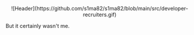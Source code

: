 <!-- Header -->
<p align="center">
    ![Header](https://github.com/s1ma82/s1ma82/blob/main/src/developer-recruiters.gif)
</p>

But it certainly wasn't me.
<!-- About me -->

<!-- Еechnologies -->

<!-- Projects -->

<!-- Возьмите не работу -->
